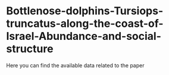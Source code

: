 # Bottlenose-dolphins-Tursiops-truncatus-along-the-coast-of-Israel-Abundance-and-social-structure
Here you can find the available data related to the paper 
